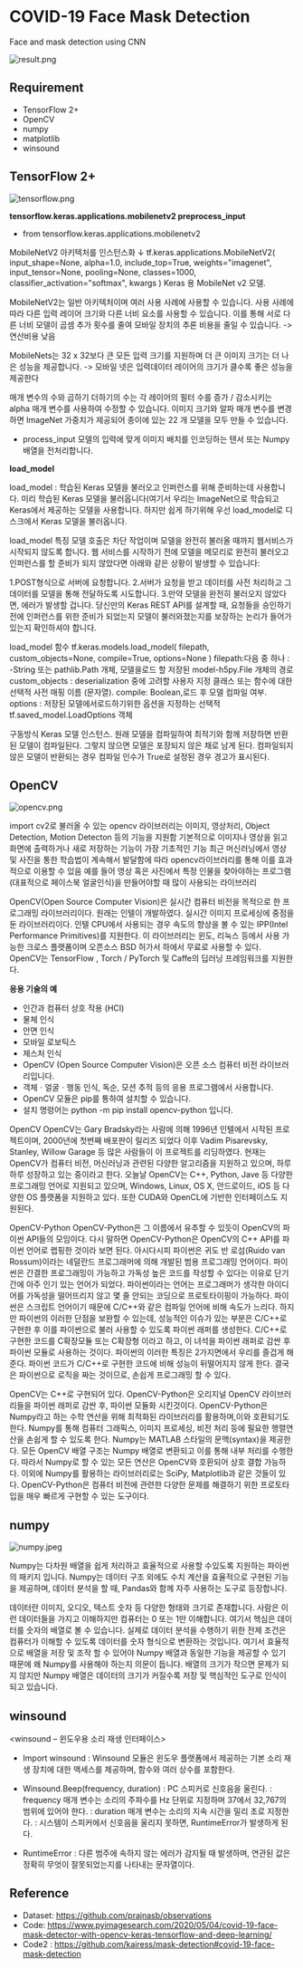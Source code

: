# COVID-19 Face Mask Detection

Face and mask detection using CNN

![result.png](result.png)

## Requirement

- TensorFlow 2+
- OpenCV
- numpy
- matplotlib
- winsound

## TensorFlow 2+

![tensorflow.png](tensorflow.png)

**tensorflow.keras.applications.mobilenetv2  preprocess_input**

- from tensorflow.keras.applications.mobilenetv2

MobileNetV2 아키텍처를 인스턴스화
↓
tf.keras.applications.MobileNetV2(
    input_shape=None,
    alpha=1.0,
    include_top=True,
    weights="imagenet",
    input_tensor=None,
    pooling=None,
    classes=1000,
    classifier_activation="softmax",
    kwargs
   )
Keras 용 MobileNet v2 모델.

MobileNetV2는 일반 아키텍처이며 여러 사용 사례에 사용할 수 있습니다. 사용 사례에 따라 다른 입력 레이어 크기와 다른 너비 요소를 사용할 수 있습니다. 이를 통해 서로 다른 너비 모델이 곱셈 추가 횟수를 줄여 모바일 장치의 추론 비용을 줄일 수 있습니다. 
-> 연산비용 낮음

MobileNets는 32 x 32보다 큰 모든 입력 크기를 지원하며 더 큰 이미지 크기는 더 나은 성능을 제공합니다.
-> 모바일 넷은 입력데이터 레이어의 크기가 클수록 좋은 성능을 제공한다

매개 변수의 수와 곱하기 더하기의 수는 각 레이어의 필터 수를 증가 / 감소시키는 alpha 매개 변수를 사용하여 수정할 수 있습니다. 이미지 크기와 알파 매개 변수를 변경하면 ImageNet 가중치가 제공되어 종이에 있는 22 개 모델을 모두 만들 수 있습니다.

- process_input
  모델의 입력에 맞게 이미지 배치를 인코딩하는 텐서 또는 Numpy 배열을 전처리합니다.

**load_model**

load_model : 학습된 Keras 모델을 불러오고 인퍼런스를 위해 준비하는데 사용합니다. 미리 학습된 Keras 모델을 불러옵니다(여기서 우리는 ImageNet으로 학습되고 
Keras에서 제공하는 모델을 사용합니다. 하지만 쉽게 하기위해 우선 load_model로 디스크에서 Keras 모델을 불러옵니다.

load_model 특징 
모델 호출은 차단 작업이며 모델을 완전히 불러올 때까지 웹서비스가 시작되지 않도록 합니다. 
웹 서비스를 시작하기 전에 모델을 메모리로 완전히 불러오고 인퍼런스를 할 준비가 되지 않았다면 
아래와 같은 상황이 발생할 수 있습니다:

1.POST형식으로 서버에 요청합니다.
2.서버가 요청을 받고 데이터를 사전 처리하고 그 데이터를 모델을 통해 전달하도록 시도합니다.
3.만약 모델을 완전히 불러오지 않았다면, 에러가 발생할 겁니다.
당신만의 Keras REST API를 설계할 때, 요청들을 승인하기 전에 인퍼런스를 위한 준비가 되었는지 모델이 불러와졌는지를 보장하는 논리가 들어가 있는지 확인하셔야 합니다.

load_model 함수
tf.keras.models.load_model(
    filepath, custom_objects=None, compile=True, options=None
)
filepath:다음 중 하나 : -String 또는 pathlib.Path 개체, 모델을로드 할 저장된 model-h5py.File 개체의 경로
custom_objects : deserialization 중에 고려할 사용자 지정 클래스 또는 함수에 대한 선택적 사전 매핑 이름 (문자열).
compile: Boolean,로드 후 모델 컴파일 여부.
options : 저장된 모델에서로드하기위한 옵션을 지정하는 선택적 tf.saved_model.LoadOptions 객체

구동방식
Keras 모델 인스턴스. 원래 모델을 컴파일하여 최적기와 함께 저장하면 반환된 모델이 컴파일된다. 
그렇지 않으면 모델은 포장되지 않은 채로 남게 된다. 
컴파일되지 않은 모델이 반환되는 경우 컴파일 인수가 True로 설정된 경우 경고가 표시된다.

## OpenCV

![opencv.png](opencv.png)

import cv2로 불러올 수 있는 opencv 라이브러리는 이미지, 영상처리, Object Detection, Motion Detecton 등의 기능을 지원함
기본적으로 이미지나 영상을 읽고 화면에 출력하거나 새로 저장하는 기능이 가장 기초적인 기능
최근 머신러닝에서 영상 및 사진을 통한 학습법이 계속해서 발달함에 따라 opencv라이브러리를 통해 이를 효과적으로 이용할 수 있음
예를 들어 영상 혹은 사진에서 특정 인물을 찾아야하는 프로그램(대표적으로 페이스북 얼굴인식)을 만들어야할 때 많이 사용되는 라이브러리


OpenCV(Open Source Computer Vision)은 실시간 컴퓨터 비전을 목적으로 한 프로그래밍 라이브러리이다.
원래는 인텔이 개발하였다.
실시간 이미지 프로세싱에 중점을 둔 라이브러리이다.
인텔 CPU에서 사용되는 경우 속도의 향상을 볼 수 있는 IPP(Intel Performance Primitives)를 지원한다.
이 라이브러리는 윈도, 리눅스 등에서 사용 가능한 크로스 플랫폼이며 오픈소스 BSD 허가서 하에서 무료로 사용할 수 있다.
OpenCV는 TensorFlow , Torch / PyTorch 및 Caffe의 딥러닝 프레임워크를 지원한다. 

**응용 기술의 예**
- 인간과 컴퓨터 상호 작용 (HCI)
- 물체 인식
- 안면 인식
- 모바일 로보틱스
- 제스처 인식
- OpenCV (Open Source Computer Vision)은 오픈 소스 컴퓨터 비전 라이브러리입니다.
- 객체ㆍ얼굴ㆍ행동 인식, 독순, 모션 추적 등의 응용 프로그램에서 사용합니다.
- OpenCV 모듈은 pip를 통하여 설치할 수 있습니다.
- 설치 명령어는 python -m pip install opencv-python 입니다.

OpenCV
OpenCV는 Gary Bradsky라는 사람에 의해 1996년 인텔에서 시작된 프로젝트이며, 2000년에 첫번째 배포판이 릴리즈 되었다
이후 Vadim Pisarevsky, Stanley, Willow Garage 등 많은 사람들이 이 프로젝트를 리딩하였다.
현재는 OpenCV가 컴퓨터 비전, 머신러닝과 관련된 다양한 알고리즘을 지원하고 있으며, 하루하루 성장하고 있는 중이라고 한다.
오늘날 OpenCV는 C++, Python, Jave 등 다양한 프로그래밍 언어로 지원되고 있으며, Windows, Linux, OS X, 안드로이드, iOS 등 다양한 OS 플랫폼을 지원하고 있다.
또한 CUDA와 OpenCL에 기반한 인터페이스도 지원된다.

OpenCV-Python
OpenCV-Python은 그 이름에서 유추할 수 있듯이 OpenCV의 파이썬 API들의 모임이다.
다시 말하면 OpenCV-Python은 OpenCV의 C++ API를 파이썬 언어로 랩핑한 것이라 보면 된다.
아시다시피 파이썬은 귀도 반 로섬(Ruido van Rossum)이라는 네덜란드 프로그래머에 의해 개발된 범용 프로그래밍 언어이다.
파이썬은 간결한 프로그래밍이 가능하고 가독성 높은 코드를 작성할 수 있다는 이유로 단기간에 아주 인기 있는 언어가 되었다.
파이썬이라는 언어는 프로그래머가 생각한 아이디어를 가독성을 떨어뜨리지 않고 몇 줄 안되는 코딩으로 프로토타이핑이 가능하다.
파이썬은 스크립트 언어이기 때문에 C/C++와 같은 컴파일 언어에 비해 속도가 느리다.
하지만 파이썬의 이러한 단점을 보완할 수 있는데, 성능적인 이슈가 있는 부분은 C/C++로 구현한 후 이를 파이썬으로 불러 사용할 수 있도록 파이썬 래퍼를 생성한다.
C/C++로 구현한 코드를 C확장모듈 또는 C확장형 이라고 하고, 이 녀석을 파이썬 래퍼로 감싼 후 파이썬 모듈로 사용하는 것이다.
파이썬의 이러한 특징은 2가지면에서 우리를 즐겁게 해준다.
파이썬 코드가 C/C++로 구현한 코드에 비해 성능이 뒤떨어지지 않게 한다.
결국은 파이썬으로 로직을 짜는 것이므로, 손쉽게 프로그래밍 할 수 있다.

OpenCV는 C++로 구현되어 있다.
OpenCV-Python은 오리지널 OpenCV 라이브러리들을 파이썬 래퍼로 감싼 후, 파이썬 모듈화 시킨것이다.
OpenCV-Python은 Numpy라고 하는 수학 연산을 위해 최적화된 라이브러리를 활용하며,이와 호환되기도 한다.
Numpy를 통해 컴퓨터 그래픽스, 이미지 프로세싱, 비전 처리 등에 필요한 행렬연산을 손쉽게 할 수 있도록 한다.
Numpy는 MATLAB 스타일의 문맥(syntax)을 제공한다.
모든 OpenCV 배열 구조는 Numpy 배열로 변환되고 이를 통해 내부 처리를 수행한다.
따라서 Numpy로 할 수 있는 모든 연산은 OpenCV와 호환되어 상호 결합 가능하다.
이외에 Numpy를 활용하는 라이브러리로는 SciPy, Matplotlib과 같은 것들이 있다.
OpenCV-Python은 컴퓨터 비전에 관련한 다양한 문제를 해결하기 위한 프로토타입을 매우 빠르게 구현할 수 있는 도구이다.

## numpy

![numpy.jpeg](numpy.jpeg)

Numpy는 다차원 배열을 쉽게 처리하고 효율적으로 사용할 수있도록 지원하는 파이썬의 패키지 입니다. Numpy는 데이터 구조 외에도 수치 계산을 효율적으로 구현된 기능을 제공하며, 데이터 분석을 할 때, Pandas와 함께 자주 사용하는 도구로 등장합니다.

데이터란 이미지, 오디오, 텍스트 숫자 등 다양한 형태와 크기로 존재합니다. 사람은 이런 데이터들을 가지고 이해하지만 컴퓨터는 0 또는 1만 이해합니다. 여기서 핵심은 데이터를 숫자의 배열로 볼 수 있습니다. 실제로 데이터 분석을 수행하기 위한 전제 조건은 컴퓨터가 이해할 수 있도록 데이터를 숫자 형식으로 변환하는 것입니다. 여기서 효율적으로 배열을 저장 및 조작 할 수 있어야 Numpy 배열과 동일한 기능을 제공할 수 있기 때문에 왜 Numpy를 사용해야 하는지 의문이 듭니다.  배열의 크기가 작으면 문제가 되지 않지만 Numpy 배열은 데이터의 크기가 커질수록 저장 및 핵심적인 도구로 인식이 되고 있습니다.

## winsound

<winsound – 윈도우용 소리 재생 인터페이스>

- Import winsound
: Winsound 모듈은 윈도우 플랫폼에서 제공하는 기본 소리 재생 장치에 대한 액세스를 제공하며, 함수와 여러 상수를 포함한다.

- Winsound.Beep(frequency, duration)
: PC 스피커로 신호음을 울린다. 
: frequency 매개 변수는 소리의 주파수를 Hz 단위로 지정하며 37에서 32,767의 범위에 있어야 한다.
: duration 매개 변수는 소리의 지속 시간을 밀리 초로 지정한다.
: 시스템이 스피커에서 신호음을 울리지 못하면, RuntimeError가 발생하게 된다.
+ RuntimeError
: 다른 범주에 속하지 않는 에러가 감지될 때 발생하며, 연관된 값은 정확히 무엇이 잘못되었는지를 나타내는 문자열이다.

## Reference

- Dataset: https://github.com/prajnasb/observations
- Code: https://www.pyimagesearch.com/2020/05/04/covid-19-face-mask-detector-with-opencv-keras-tensorflow-and-deep-learning/
- Code2 : https://github.com/kairess/mask-detection#covid-19-face-mask-detection
